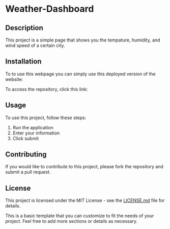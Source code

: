 # Weather-Dashboard

## Description

This project is a simple page that shows you the tempature, humidity, and wind speed of a certain city.

## Installation

To to use this webpage you can simply use this deployed version of the website:

To access the repository, click this link: 



## Usage

To use this project, follow these steps:

1. Run the application
2. Enter your information
3. Click submit

## Contributing

If you would like to contribute to this project, please fork the repository and submit a pull request.

## License

This project is licensed under the MIT License - see the [LICENSE.md](LICENSE.md) file for details.

This is a basic template that you can customize to fit the needs of your project. Feel free to add more sections or details as necessary.

